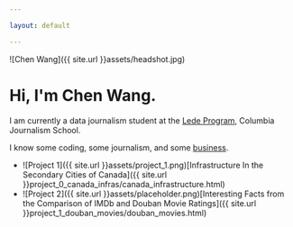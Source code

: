 ```yaml
---

layout: default

---
```

![Chen Wang]({{ site.url }}assets/headshot.jpg)

# Hi, I'm Chen Wang.

I am currently a data journalism student at the [Lede Program](http://ledeprogram.com), Columbia Journalism School.

I know some coding, some journalism, and some [business](http://www.rotman.utoronto.ca/Degrees/MastersPrograms/MBAPrograms/FullTimeMBA). 


* ![Project 1]({{ site.url }}assets/project_1.png)[Infrastructure In the Secondary Cities of Canada]({{ site.url }}project_0_canada_infras/canada_infrastructure.html)
* ![Project 2]({{ site.url }}assets/placeholder.png)[Interesting Facts from the Comparison of IMDb and Douban Movie Ratings]({{ site.url }}project_1_douban_movies/douban_movies.html)